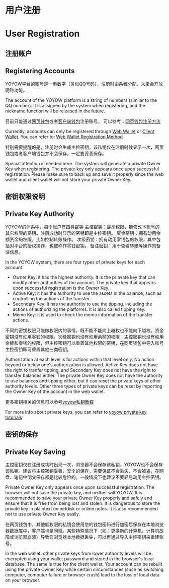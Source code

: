 # 用户注册
# User Registration

## 注册账户
## Registering Accounts
YOYOW平台的账号是一串数字（类似QQ号码），注册时由系统分配，未来会开放昵称功能。

The account of the YOYOW platform is a string of numbers (similar to the QQ number). It is assigned by the system when registering, and the nickname function will be released in the future.

目前只能通过[网页钱包](https://wallet.yoyow.org)或者[客户端钱包](https://yoyow.org/client/index.html)注册账号。
可以参考：[网页钱包注册方法](https://steemit.com/cn/@peterchen145/yoyow-online-wallet-sign-up-tutorial)

Currently, accounts can only be registered through [Web Wallet](https://wallet.yoyow.org) or [Client Wallet](https://yoyow.org/client/index.html).
You can refer to: [Web Wallet Registration Method](https://steemit.com/cn/@peterchen145/yoyow-online-wallet-sign-up-tutorial)

特别需要提醒的是，注册时会生成主控密钥，该私钥仅在注册时候显示一次，网页钱包或者客户端钱包并不会保存，一定要妥善保存。

Special attention is needed here. The system will generate a private Owner Key when registering. The private key only appears once upon successful registration. Please make sure to back up and save it properly since the web wallet and client wallet will not store your private Owner Key. 

## 密钥权限说明
## Private Key Authority

YOYOW的体系中，每个账户有四类密钥
主控密钥：最高权限，能修改本账号的其它权限的密钥。注册成功时显示的密钥即是主控密钥。
资金密钥：拥有动用余额资金的权限，比如控制转账操作。
次级密钥：拥有动用零钱包的权限，其中包括对平台的授权操作，也被称作零钱密钥。
备注密钥：用于查看转账等操作的备注信息。

In the YOYOW system, there are four types of private keys for each account.
- Owner Key: it has the highest authority. It is the priavate key that can modify other authorities of the account. The private key that appears upon successful registration is the Owner Key.
- Active Key: it has the authority to use the assets in the balance, such as controlling the actions of the transfer.
- Secondary Key: it has the authority to use the tipping, including the actions of authorizing the platforms. It is also called tipping Key.
- Memo Key: it is used to check the memo information of the transfer actions.

不同的密钥权限只能做权限内的事情，既不能不能向上越权也不能向下越权。资金密钥没有动用零钱的权限，次级密钥也没有动用余额的权限；主控密钥也没有动用余额和零钱的权限，但主控密钥可以重置其他权限的密钥，在网页钱包中导入账号主控密钥即可重置其他三类密钥。

Authorization at each level is for actions within that level only. No action beyond or below one's authorization is allowed. Active Key does not have the right to tranfer tipping, and Secondary Key does not have the right to transfer balances either. The private Owner Key does not have the authority to use balances and tipping either, but it can reset the private keys of other authority levels. Other three types of private keys can be reset by importing the Owner Key of the account in the web wallet.

更多密钥相关的信息可以参考[yoyow私钥教程](https://steemit.com/cn/@peterchen145/yoyow-keys-tutorial-yoyow)

For more info about private keys, you can refer to [yoyow private key tutorials](https://steemit.com/cn/@peterchen145/yoyow-keys-tutorial-yoyow)

## 密钥的保存
## Private Key Saving

主控密钥仅在注册成功时出现一次，浏览器不会保存该私钥，YOYOW也不会保存该私钥。建议将主控密钥妥善，安全的保存，需要保证不会丢失，不会被盗，在网盘、笔记中明文保存都是比较危险的。一般情况下也建议不要轻易动用主控密钥。

Private Owner Key only appears once upon successful registration. The browser will not save the private key, and neither will YOYOW. It is recommended to save your private Owner Key properly and safely and ensure that it is free from being lost and stolen. It is dangerous to store the private key in plaintext on netdisk or online notes. It is also recommended not to use private Owner Key easily.

在网页钱包中，其他低权限的私钥会使用您的钱包密码进行加密后保存在本地浏览器数据库中，客户端也是同理。某些特殊情况下（如：更换新的计算机、计算机故障或浏览器崩溃）导致您浏览器本地数据丢失，可以再通过导入主控密钥来重建账号。

In the web wallet, other private keys from lower authority levels will be encrypted using your wallet password and stored in the browser's local database. The same is true for the client wallet. Your account can be rebuilt using the private Owner Key while certain circumstances (such as switching computer, computer failure or browser crash) lead to the loss of local data on your browser.
